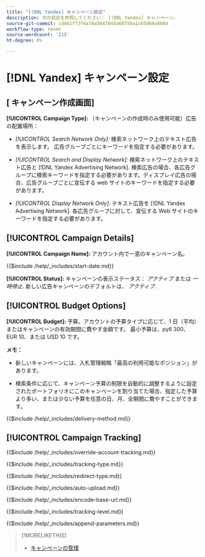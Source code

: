 ```yaml
---
title: "[!DNL Yandex] キャンペーン設定"
description: 次の設定を参照してください： [!DNL Yandex] キャンペーン。
source-git-commit: cd461f73f4a70a5647844a6075ba1c65d64a9b04
workflow-type: tm+mt
source-wordcount: '215'
ht-degree: 0%

---
```


# [!DNL Yandex] キャンペーン設定

## \[ キャンペーン作成画面\]

**[!UICONTROL Campaign Type]:** （キャンペーンの作成時のみ使用可能）広告の配置場所：

* *[!UICONTROL Search Network Only]:* 検索ネットワーク上のテキスト広告を表示します。 広告グループごとにキーワードを指定する必要があります。

* *[!UICONTROL Search and Display Network]:* 検索ネットワーク上のテキスト広告と [!DNL Yandex Advertising Network]. 検索広告の場合、各広告グループに検索キーワードを指定する必要があります。ディスプレイ広告の場合、広告グループごとに宣伝する web サイトのキーワードを指定する必要があります。

* *[!UICONTROL Display Network Only]:* テキスト広告を [!DNL Yandex Advertising Network]. 各広告グループに対して、宣伝する Web サイトのキーワードを指定する必要があります。

## [!UICONTROL Campaign Details]

**[!UICONTROL Campaign Name]:** アカウント内で一意のキャンペーン名。

<!-- **[!UICONTROL Start date]:** -->

{{$include /help/_includes/start-date.md}}

**[!UICONTROL Status]:** キャンペーンの表示ステータス： *アクティブ* または *一時停止*. 新しい広告キャンペーンのデフォルトは、 *アクティブ*.

## [!UICONTROL Budget Options]

**[!UICONTROL Budget]:** 予算。アカウントの予算タイプに応じて、1 日（平均）またはキャンペーンの有効期間に費やす金額です。 最小予算は、py6 300、EUR 10、または USD 10 です。

**メモ：**

* 新しいキャンペーンには、入札管理戦略「最高の利用可能なポジション」があります。

* 検索条件に応じて、キャンペーン予算の制限を自動的に調整するように設定されたポートフォリオにこのキャンペーンを割り当てた場合、指定した予算より多い、または少ない予算を任意の日、月、全期間に費やすことができます。

<!-- **[!UICONTROL Delivery Method]:** -->

{{$include /help/_includes/delivery-method.md}}

## [!UICONTROL Campaign Tracking]

<!-- **[!UICONTROL Override Account Tracking]:** -->

{{$include /help/_includes/override-account-tracking.md}}

<!-- **[!UICONTROL Tracking Type]:** -->

{{$include /help/_includes/tracking-type.md}}

<!-- **[!UICONTROL Redirect Type]:** -->

{{$include /help/_includes/redirect-type.md}}

<!-- **[!UICONTROL Auto Upload]:** -->

{{$include /help/_includes/auto-upload.md}}

<!-- **[!UICONTROL Encode Base URL]:** -->

{{$include /help/_includes/encode-base-url.md}}

<!-- **[!UICONTROL Tracking Level]:** -->

{{$include /help/_includes/tracking-level.md}}

<!-- **[!UICONTROL Append Parameters]:** -->

{{$include /help/_includes/append-parameters.md}}

>[!MORELIKETHIS]
>
>* [キャンペーンの管理](/help/search-social-commerce/campaign-management/campaigns/campaign-manage.md)


